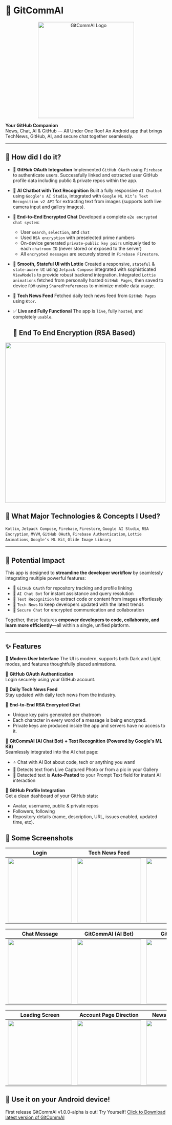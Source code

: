 # 🚀 GitCommAI

<div align="center">
  <img src="https://nilayg26.github.io/Animation/gitcommailogocompressed_11zon.jpg" alt="GitCommAI Logo" width="300"/>
</div>

**Your GitHub Companion**  
News, Chat, AI & GitHub — All Under One Roof
An Android app that brings TechNews, GitHub, AI, and secure chat together seamlessly.

---

## 🚀 How did I do it?

* 🔐 **GitHub OAuth Integration**
  Implemented `GitHub OAuth` using `Firebase` to authenticate users. Successfully linked and extracted user GitHub profile data including public & private repos within the app.

* 🤖 **AI Chatbot with Text Recognition**
  Built a fully responsive `AI Chatbot` using `Google's AI Studio`, integrated with `Google ML Kit’s Text Recognition v2 API` for extracting text from images (supports both live camera input and gallery images).

* 💬 **End-to-End Encrypted Chat**
  Developed a complete `e2e encrypted chat system`:

  * User `search`, `selection`, and `chat`
  * Used `RSA encryption` with preselected prime numbers
  * On-device generated `private-public key pairs` uniquely tied to each `chatroom ID` (never stored or exposed to the server)
  * All `encrypted messages` are securely stored in `Firebase Firestore`.

* 🎨 **Smooth, Stateful UI with Lottie**
  Created a responsive, `stateful` & `state-aware UI` using `Jetpack Compose` integrated with sophisticated `ViewModels` to provide robust backend integration.
  Integrated `Lottie animations` fetched from personally hosted `GitHub Pages`, then saved to device `ROM` using `SharedPreferences` to minimize mobile data usage.
* 📰 **Tech News Feed**
  Fetched daily tech news feed from `GitHub Pages` using `Ktor`.

* ✅ **Live and Fully Functional**
  The app is `live`, fully `hosted`, and completely `usable`.

  ## 💬 End To End Encryption (RSA Based) 
<img src="https://nilayg26.github.io/Animation/GitCommAISamplePics21.jpeg" width="500"/>


## 🚀 What Major Technologies & Concepts I Used?  
`Kotlin`, `Jetpack Compose`, `Firebase`, `Firestore`, `Google AI Studio`, `RSA Encryption`, `MVVM`, `GitHub OAuth`, `Firebase Authentication`, `Lottie Animations`, `Google’s ML Kit`, `Glide Image Library`

---


## 🌟 Potential Impact

This app is designed to **streamline the developer workflow** by seamlessly integrating multiple powerful features:

* 🔗 `GitHub OAuth` for repository tracking and profile linking
* 🤖 `AI Chat Bot` for instant assistance and query resolution
* 🧠 `Text Recognition` to extract code or content from images effortlessly
* 📰 `Tech News` to keep developers updated with the latest trends
* 🔐 `Secure Chat` for encrypted communication and collaboration

Together, these features **empower developers to code, collaborate, and learn more efficiently**—all within a single, unified platform.

---

## ✨ Features
📱 **Modern User Interface**
The UI is modern, supports both Dark and Light modes, and features thoughtfully placed animations.

🔐 **GitHub OAuth Authentication**  
Login securely using your GitHub account.

📰 **Daily Tech News Feed**  
Stay updated with daily tech news from the industry.

💬 **End-to-End RSA Encrypted Chat**  
- Unique key pairs generated per chatroom  
- Each character in every word of a message is being encrypted.  
- Private keys are produced inside the app and servers have no access to it.  

📸 **GitCommAI (AI Chat Bot) + Text Recognition (Powered by Google's ML Kit)**  
Seamlessly integrated into the AI chat page:  
- ⭐️ Chat with AI Bot about code, tech or anything you want!
- 📸 Detects text from Live Captured Photo or from a pic in your Gallery
- 🔎 Detected text is **Auto-Pasted** to your Prompt Text field for instant AI interaction 

👤 **GitHub Profile Integration**  
Get a clean dashboard of your GitHub stats:  
- Avatar, username, public & private repos  
- Followers, following  
- Repository details (name, description, URL, issues enabled, updated time, etc).

## 📸 Some Screenshots

| Login | Tech News Feed | GitChat |
|--------|----------------|---------|
| <img src="https://nilayg26.github.io/Animation/GitCommAISamplePics01.jpeg" width="200"/> | <img src="https://nilayg26.github.io/Animation/GitCommAISamplePics20.jpeg" width="200"/> | <img src="https://nilayg26.github.io/Animation/GitCommAISamplePics14.jpeg" width="200"/> |

| Chat Message | GitCommAI (AI Bot) | GitHub Profile |
|---------------|---------------------|----------------|
| <img src="https://nilayg26.github.io/Animation/GitCommAISamplePics17.jpeg" width="200"/> | <img src="https://nilayg26.github.io/Animation/GitCommAISamplePics10.jpeg" width="200"/> | <img src="https://nilayg26.github.io/Animation/GitCommAISamplePics07.jpeg" width="200"/> |

| Loading Screen | Account Page Direction | News Page Direction |
|----------------|----------------|----------------|
| <img src="https://nilayg26.github.io/Animation/GitCommAISamplePics02.jpeg" width="200"/> | <img src="https://nilayg26.github.io/Animation/GitCommAISamplePics25.jpeg" width="200"/> | <img src="https://nilayg26.github.io/Animation/GitCommAISamplePics26.jpeg" width="200"/> |






## 🚀 Use it on your Android device!

First release GitCommAI v1.0.0-alpha is out! Try Yourself!
   [Click to Download latest version of GitCommAI](https://github.com/nilayg26/GitCommAI/releases/download/v1.0.0-alpha/gitcommai-v1.0.0alpha.apk)
  
